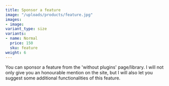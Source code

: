 ```yaml
---
title: Sponsor a feature
image: "/uploads/products/feature.jpg"
images:
- image: 
variant_type: size
variants:
- name: Normal
  price: 150
  sku: feature
weight: 6
---
```


You can sponsor a feature from the 'without plugins' page/library. I will not only give you an honourable mention on the site, but I will also let you suggest some additional functionalities of this feature.
